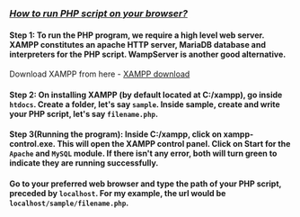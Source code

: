 ### <ins>***How to run PHP script on your browser?***</ins>

#### Step 1: To run the PHP program, we require a high level web server. XAMPP constitutes an apache HTTP server, MariaDB database and interpreters for the PHP script. WampServer is another good alternative.  
Download XAMPP from here - [XAMPP download](https://www.apachefriends.org/download.html)

#### Step 2: On installing XAMPP (by default located at C:/xampp), go inside `htdocs`. Create a folder, let's say `sample`. Inside sample, create and write your PHP script, let's say `filename.php`.

#### Step 3(Running the program): Inside C:/xampp, click on xampp-control.exe. This will open the XAMPP control panel. Click on Start for the `Apache` and `MySQL` module. If there isn't any error, both will turn green to indicate they are running successfully.
#### Go to your preferred web browser and type the path of your PHP script, preceded by `localhost`. For my example, the url would be `localhost/sample/filename.php`.
